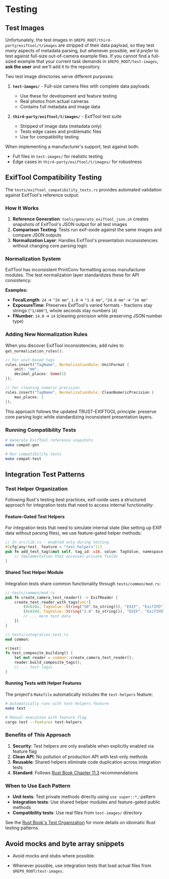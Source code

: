 # Testing

## Test Images

Unfortunately, the test images in `$REPO_ROOT/third-party/exiftool/t/images` are
stripped of their data payload, so they test _many_ aspects of metadata parsing,
but whenever possible, we'd _prefer_ to test against full-size out-of-camera
example files. If you cannot find a full-sized example that your current task
demands in `$REPO_ROOT/test-images`, **ask the user** and we'll add it to the
repository.

Two test image directories serve different purposes:

1. **`test-images/`** - Full-size camera files with complete data payloads

   - Use these for development and feature testing
   - Real photos from actual cameras
   - Contains full metadata and image data

2. **`third-party/exiftool/t/images/`** - ExifTool test suite
   - Stripped of image data (metadata only)
   - Tests edge cases and problematic files
   - Use for compatibility testing

When implementing a manufacturer's support, test against both:

- Full files in `test-images/` for realistic testing
- Edge cases in `third-party/exiftool/t/images/` for robustness

## ExifTool Compatibility Testing

The `tests/exiftool_compatibility_tests.rs` provides automated validation against ExifTool's reference output:

### How It Works

1. **Reference Generation**: `tools/generate_exiftool_json.sh` creates snapshots of ExifTool's JSON output for all test images
2. **Comparison Testing**: Tests run exif-oxide against the same images and compare JSON outputs
3. **Normalization Layer**: Handles ExifTool's presentation inconsistencies without changing core parsing logic

### Normalization System

ExifTool has inconsistent PrintConv formatting across manufacturer modules. The test normalization layer standardizes these for API consistency:

**Examples:**

- **FocalLength**: `24` → `"24 mm"`, `1.8` → `"1.8 mm"`, `"24.0 mm"` → `"24 mm"`
- **ExposureTime**: Preserves ExifTool's varied formats - fractions stay strings (`"1/400"`), whole seconds stay numbers (`4`)
- **FNumber**: `14.0` → `14` (cleaning precision while preserving JSON number type)

### Adding New Normalization Rules

When you discover ExifTool inconsistencies, add rules to `get_normalization_rules()`:

```rust
// For unit-based tags
rules.insert("TagName", NormalizationRule::UnitFormat {
    unit: "mm",
    decimal_places: Some(1)
});

// For cleaning numeric precision
rules.insert("TagName", NormalizationRule::CleanNumericPrecision {
    max_places: 1
});
```

This approach follows the updated TRUST-EXIFTOOL principle: preserve core parsing logic while standardizing inconsistent presentation layers.

### Running Compatibility Tests

```bash
# Generate ExifTool reference snapshots
make compat-gen

# Run compatibility tests
make compat-test
```

## Integration Test Patterns

### Test Helper Organization

Following Rust's testing best practices, exif-oxide uses a structured approach for integration tests that need to access internal functionality:

#### Feature-Gated Test Helpers

For integration tests that need to simulate internal state (like setting up EXIF data without parsing files), we use feature-gated helper methods:

```rust
// In src/lib.rs - enabled only during testing
#[cfg(any(test, feature = "test-helpers"))]
pub fn add_test_tag(&mut self, tag_id: u16, value: TagValue, namespace: &str, ifd_name: &str) {
    // Implementation that accesses private fields
}
```

#### Shared Test Helper Module

Integration tests share common functionality through `tests/common/mod.rs`:

```rust
// tests/common/mod.rs
pub fn create_camera_test_reader() -> ExifReader {
    create_test_reader_with_tags(vec![
        (0x829a, TagValue::String("50".to_string()), "EXIF", "ExifIFD"), // FocalLength
        (0x829d, TagValue::String("2.8".to_string()), "EXIF", "ExifIFD"), // FNumber
        // ... more test data
    ])
}

// tests/integration_test.rs
mod common;

#[test]
fn test_composite_building() {
    let mut reader = common::create_camera_test_reader();
    reader.build_composite_tags();
    // ... test logic
}
```

#### Running Tests with Helper Features

The project's `Makefile` automatically includes the `test-helpers` feature:

```bash
# Automatically runs with test-helpers feature
make test

# Manual execution with feature flag
cargo test --features test-helpers
```

### Benefits of This Approach

1. **Security**: Test helpers are only available when explicitly enabled via feature flag
2. **Clean API**: No pollution of production API with test-only methods  
3. **Reusable**: Shared helpers eliminate code duplication across integration tests
4. **Standard**: Follows [Rust Book Chapter 11.3](https://doc.rust-lang.org/book/ch11-03-test-organization.html) recommendations

### When to Use Each Pattern

- **Unit tests**: Test private methods directly using `use super::*;` pattern
- **Integration tests**: Use shared helper modules and feature-gated public methods
- **Compatibility tests**: Use real files from `test-images/` directory

See the [Rust Book's Test Organization](https://doc.rust-lang.org/book/ch11-03-test-organization.html) for more details on idiomatic Rust testing patterns.

## Avoid mocks and byte array snippets

- Avoid mocks and stubs where possible.

- Whenever possible, use integration tests that load actual files from
  `$REPO_ROOT/test-images`.
